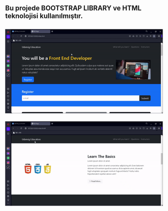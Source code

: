 <h2>Bu projede BOOTSTRAP LIBRARY ve HTML teknolojisi kullanılmıştır.<h2>



![](/bsproje.gif)


![](/bsprojem.gif)

